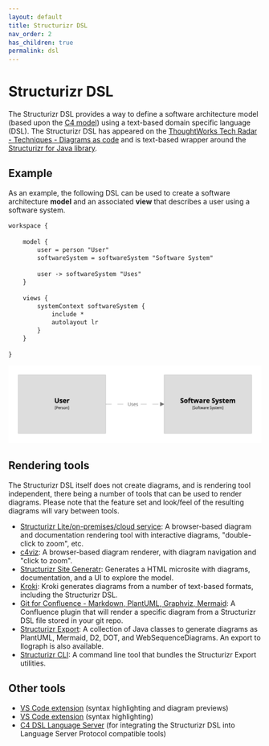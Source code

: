 ```yaml
---
layout: default
title: Structurizr DSL
nav_order: 2
has_children: true
permalink: dsl
---
```


# Structurizr DSL

The Structurizr DSL provides a way to define a software architecture model
(based upon the [C4 model](https://c4model.com)) using a text-based domain specific language (DSL).
The Structurizr DSL has appeared on the
[ThoughtWorks Tech Radar - Techniques - Diagrams as code](https://www.thoughtworks.com/radar/techniques/diagrams-as-code)
and is text-based wrapper around the [Structurizr for Java library](https://github.com/structurizr/java).

## Example

As an example, the following DSL can be used to create a software architecture __model__ and
an associated __view__ that describes a user using a software system.

```
workspace {

    model {
        user = person "User"
        softwareSystem = softwareSystem "Software System"

        user -> softwareSystem "Uses"
    }

    views {
        systemContext softwareSystem {
            include *
            autolayout lr
        }
    }
    
}
```

![Example system context diagram](assets/images/dsl/example.png)

## Rendering tools

The Structurizr DSL itself does not create diagrams, and is rendering tool independent,
there being a number of tools that can be used to render diagrams.
Please note that the feature set and look/feel of the resulting diagrams will vary between tools.

* [Structurizr Lite/on-premises/cloud service](https://structurizr.com): A browser-based diagram and documentation rendering tool with interactive diagrams, "double-click to zoom", etc.
* [c4viz](https://github.com/pmorch/c4viz): A browser-based diagram renderer, with diagram navigation and "click to zoom".
* [Structurizr Site Generatr](https://github.com/avisi-cloud/structurizr-site-generatr): Generates a HTML microsite with diagrams, documentation, and a UI to explore the model. 
* [Kroki](https://kroki.io): Kroki generates diagrams from a number of text-based formats, including the Structurizr DSL.
* [Git for Confluence - Markdown, PlantUML, Graphviz, Mermaid](https://marketplace.atlassian.com/apps/1211675/git-for-confluence-markdown-plantuml-graphviz-mermaid): A Confluence plugin that will render a specific diagram from a Structurizr DSL file stored in your git repo.
* [Structurizr Export](https://github.com/structurizr/export): A collection of Java classes to generate diagrams as PlantUML, Mermaid, D2, DOT, and WebSequenceDiagrams. An export to Ilograph is also available.
* [Structurizr CLI](https://github.com/structurizr/cli): A command line tool that bundles the Structurizr Export utilities.

## Other tools

* [VS Code extension](https://marketplace.visualstudio.com/items?itemName=systemticks.c4-dsl-extension) (syntax highlighting and diagram previews)
* [VS Code extension](https://marketplace.visualstudio.com/items?itemName=ciarant.vscode-structurizr) (syntax highlighting)
* [C4 DSL Language Server](https://gitlab.com/systemticks/c4-dsl-language-server) (for integrating the Structurizr DSL into Language Server Protocol compatible tools)